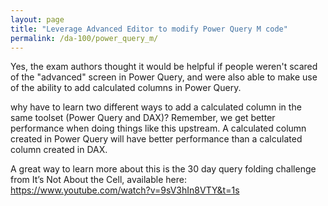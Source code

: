 ```yaml
---
layout: page
title: "Leverage Advanced Editor to modify Power Query M code"
permalink: /da-100/power_query_m/
---
```


Yes, the exam authors thought it would be helpful if people weren't scared of the "advanced" screen in Power Query, and were also able to make use of the ability to add calculated columns in Power Query. 

why have to learn two different ways to add a calculated column in the same toolset (Power Query and DAX)? Remember, we get better performance when doing things like this upstream. A calculated column created in Power Query will have better performance than a calculated column created in DAX. 

A great way to learn more about this is the 30 day query folding challenge from It’s Not About the Cell, available here:
https://www.youtube.com/watch?v=9sV3hIn8VTY&t=1s